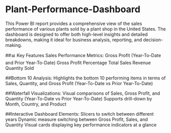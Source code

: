 # Plant-Performance-Dashboard
This Power BI report provides a comprehensive view of the sales performance of various plants sold by a plant shop in the United States. The dashboard is designed to offer both high-level insights and detailed breakdowns, making it ideal for business analysis, reporting, and decision-making.

##📊 Key Features
Sales Performance Metrics:
Gross Profit (Year-To-Date and Prior Year-To-Date)
Gross Profit Percentage
Total Sales Revenue
Quantity Sold

##Bottom 10 Analysis:
Highlights the bottom 10 performing items in terms of Sales, Quantity, and Gross Profit (Year-To-Date vs Prior Year-To-Date)

##Waterfall Visualizations:
Visual comparisons of Sales, Gross Profit, and Quantity (Year-To-Date vs Prior Year-To-Date)
Supports drill-down by Month, Country, and Product

##Interactive Dashboard Elements:
Slicers to switch between different years
Dynamic measure switching between Gross Profit, Sales, and Quantity
Visual cards displaying key performance indicators at a glance

